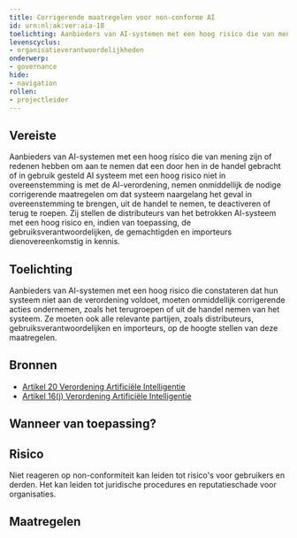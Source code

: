 ```yaml
---
title: Corrigerende maatregelen voor non-conforme AI 
id: urn:nl:ak:ver:aia-18
toelichting: Aanbieders van AI-systemen met een hoog risico die van mening zijn of redenen hebben om aan te nemen dat een door hen in de handel gebracht of in gebruik gesteld AI systeem met een hoog risico niet in overeenstemming is met de AI-verordening, nemen onmiddellijk de nodige corrigerende maatregelen om dat systeem naargelang het geval in overeenstemming te brengen, uit de handel te nemen, te deactiveren of terug te roepen. Zij stellen de distributeurs van het betrokken AI-systeem met een hoog risico en, indien van toepassing, de gebruiksverantwoordelijken, de gemachtigden en importeurs dienovereenkomstig in kennis.
levenscyclus:
- organisatieverantwoordelijkheden
onderwerp:
- governance
hide:
- navigation
rollen:
- projectleider
---
```


<!-- tags -->
## Vereiste

Aanbieders van AI-systemen met een hoog risico die van mening zijn of redenen hebben om aan te nemen dat een door hen in de handel gebracht of in gebruik gesteld AI systeem met een hoog risico niet in overeenstemming is met de AI-verordening, nemen onmiddellijk de nodige corrigerende maatregelen om dat systeem naargelang het geval in overeenstemming te brengen, uit de handel te nemen, te deactiveren of terug te roepen.
Zij stellen de distributeurs van het betrokken AI-systeem met een hoog risico en, indien van toepassing, de gebruiksverantwoordelijken, de gemachtigden en importeurs dienovereenkomstig in kennis.

## Toelichting

Aanbieders van AI-systemen met een hoog risico die constateren dat hun systeem niet aan de verordening voldoet, moeten onmiddellijk corrigerende acties ondernemen, zoals het terugroepen of uit de handel nemen van het systeem.
Ze moeten ook alle relevante partijen, zoals distributeurs, gebruiksverantwoordelijken en importeurs, op de hoogte stellen van deze maatregelen.

## Bronnen
- [Artikel 20 Verordening Artificiële Intelligentie](https://eur-lex.europa.eu/legal-content/NL/TXT/HTML/?uri=OJ:L_202401689#d1e4082-1-1)
- [Artikel 16(j) Verordening Artificiële Intelligentie](https://eur-lex.europa.eu/legal-content/NL/TXT/HTML/?uri=OJ:L_202401689#d1e3823-1-1)

## Wanneer van toepassing?


## Risico

Niet reageren op non-conformiteit kan leiden tot risico's voor gebruikers en derden.
Het kan leiden tot juridische procedures en reputatieschade voor organisaties.


## Maatregelen

<!-- list_maatregelen vereiste/aia-18-corrigerende-maatregelen-voor-non-conforme-ai no-search no-onderwerp no-rol no-levenscyclus -->
